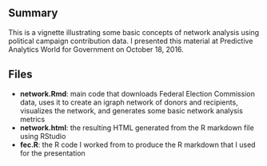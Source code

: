 ## Summary

This is a vignette illustrating some basic concepts of network analysis using political campaign contribution data. I presented this material at Predictive Analytics World for Government on October 18, 2016.

## Files

* **network.Rmd**: main code that downloads Federal Election Commission data, uses it to create an igraph network of donors and recipients, visualizes the network, and generates some basic network analysis metrics
* **network.html**: the resulting HTML generated from the R markdown file using RStudio
* **fec.R**: the R code I worked from to produce the R markdown that I used for the presentation